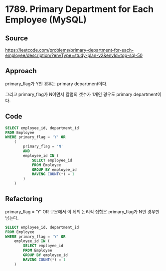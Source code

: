 # 1789. Primary Department for Each Employee (MySQL)

## Source

https://leetcode.com/problems/primary-department-for-each-employee/description/?envType=study-plan-v2&envId=top-sql-50

## Approach

primary_flag가 Y인 경우는 primary department이다.

그리고 primary_flag가 N이면서 칼럼의 갯수가 1개인 경우도 primary department이다.

## Code

```sql
SELECT employee_id, department_id
FROM Employee
WHERE primary_flag = 'Y' OR
    (
        primary_flag = 'N'
        AND
        employee_id IN (
            SELECT employee_id
            FROM Employee
            GROUP BY employee_id
            HAVING COUNT(*) = 1
        )
    )
```

## Refactoring

primary_flag = 'Y' OR 구문에서 이 뒤의 논리적 집합은 primary_flag가 N인 경우만 남는다.

```sql
SELECT employee_id, department_id
FROM Employee
WHERE primary_flag = 'Y' OR
    employee_id IN (
        SELECT employee_id
        FROM Employee
        GROUP BY employee_id
        HAVING COUNT(*) = 1
    )
```
